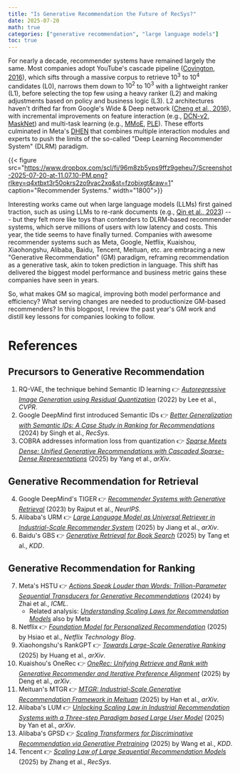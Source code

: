 ```yaml
---
title: "Is Generative Recommendation the Future of RecSys?"
date: 2025-07-20
math: true
categories: ["generative recommendation", "large language models"]
toc: true
---
```


For nearly a decade, recommender systems have remained largely the same. Most companies adopt YouTube's cascade pipeline ([Covington, 2016](https://research.google.com/pubs/archive/45530.pdf)), which sifts through a massive corpus to retrieve $10^3$ to $10^4$ candidates (L0), narrows them down to $10^2$ to $10^3$ with a lightweight ranker (L1), before selecting the top few using a heavy ranker (L2) and making adjustments based on policy and business logic (L3). L2 architectures haven't drifted far from Google's Wide & Deep network ([Cheng et al., 2016](https://arxiv.org/abs/1606.07792)), with incremental improvements on feature interaction (e.g., [DCN-v2](https://arxiv.org/abs/2008.13535), [MaskNet](https://arxiv.org/abs/2102.07619)) and multi-task learning (e.g., [MMoE](https://arxiv.org/abs/2311.09580), [PLE](https://dl.acm.org/doi/abs/10.1145/3383313.3412236)). These efforts culminated in Meta's [DHEN](https://arxiv.org/abs/2203.11014) that combines multiple interaction modules and experts to push the limits of the so-called "Deep Learning Recommender System" (DLRM) paradigm.


{{< figure src="https://www.dropbox.com/scl/fi/96m8zb5yps9ffz9geheu7/Screenshot-2025-07-20-at-11.07.10-PM.png?rlkey=q4xtbxt3r50okrs2zo9vac2xq&st=fzobjxgt&raw=1" caption="Recommender Systems." width="1800">}}

Interesting works came out when large language models (LLMs) first gained traction, such as using LLMs to re-rank documents (e.g., [Qin et al., 2023](https://arxiv.org/pdf/2306.17563)) --- but they felt more like toys than contenders to DLRM-based recommender systems, which serve millions of users with low latency and costs. This year, the tide seems to have finally turned. Companies with awesome recommender systems such as Meta, Google, Netflix, Kuaishou, Xiaohongshu, Alibaba, Baidu, Tencent, Meituan, etc. are embracing a new "Generative Recommendation" (GM) paradigm, reframing recommendation as a generative task, akin to token prediction in language. This shift has delivered the biggest model performance and business metric gains these companies have seen in years. 

So, what makes GM so magical, improving both model performance and efficiency? What serving changes are needed to productionize GM-based recommenders? In this blogpost, I review the past year's GM work and distill key lessons for companies looking to follow.


<!--more-->

# References
## Precursors to Generative Recommendation
1. RQ-VAE, the technique behind Semantic ID learning 👉 [*Autoregressive Image Generation using Residual Quantization*](https://arxiv.org/abs/2203.01941) (2022) by Lee et al., *CVPR*.
2. Google DeepMind first introduced Semantic IDs 👉 [*Better Generalization with Semantic IDs: A Case Study in Ranking for Recommendations*](https://dl.acm.org/doi/abs/10.1145/3640457.3688190) (2024) by Singh et al., *RecSys*.
3. COBRA addresses information loss from quantization 👉 [*Sparse Meets Dense: Unified Generative Recommendations with Cascaded Sparse-Dense Representations*](https://arxiv.org/abs/2503.02453) (2025) by Yang et al., *arXiv*.

## Generative Recommendation for Retrieval
4. Google DeepMind's TIGER 👉 [*Recommender Systems with Generative Retrieval*](https://proceedings.neurips.cc/paper_files/paper/2023/hash/20dcab0f14046a5c6b02b61da9f13229-Abstract-Conference.html) (2023) by Rajput et al., *NeurIPS*.
5. Alibaba's URM 👉 [*Large Language Model as Universal Retriever in Industrial-Scale Recommender System*](https://arxiv.org/abs/2502.03041) (2025) by Jiang et al., *arXiv*.
6. Baidu's GBS 👉 [*Generative Retrieval for Book Search*](https://arxiv.org/abs/2501.11034) (2025) by Tang et al., *KDD*.

## Generative Recommendation for Ranking
7. Meta's HSTU 👉 [*Actions Speak Louder than Words: Trillion-Parameter Sequential Transducers for Generative Recommendations*](https://arxiv.org/abs/2402.17152) (2024) by Zhai et al., *ICML*.
   - Related analysis: [*Understanding Scaling Laws for Recommendation Models*](https://arxiv.org/abs/2208.08489) also by Meta
8. Netflix 👉 [*Foundation Model for Personalized Recommendation*](https://netflixtechblog.com/foundation-model-for-personalized-recommendation-1a0bd8e02d39) (2025) by  Hsiao et al., *Netflix Technology Blog*.
9. Xiaohongshu's RankGPT 👉 [*Towards Large-Scale Generative Ranking*](https://arxiv.org/abs/2505.04180) (2025) by Huang et al., *arXiv*.
10. Kuaishou's OneRec 👉 [*OneRec: Unifying Retrieve and Rank with Generative Recommender and Iterative Preference Alignment*](https://arxiv.org/abs/2502.18965) (2025) by Deng et al., *arXiv*.
11. Meituan's MTGR 👉 [*MTGR: Industrial-Scale Generative Recommendation Framework in Meituan*](https://arxiv.org/abs/2505.18654) (2025) by Han et al., *arXiv*.
12. Alibaba's LUM 👉 [*Unlocking Scaling Law in Industrial Recommendation Systems with a Three-step Paradigm based Large User Model*](https://arxiv.org/abs/2502.08309) (2025) by Yan et al., *arXiv*.
13. Alibaba's GPSD 👉 [*Scaling Transformers for Discriminative Recommendation via Generative Pretraining*](https://arxiv.org/abs/2506.03699) (2025) by Wang et al., *KDD*.
14. Tencent 👉 [*Scaling Law of Large Sequential Recommendation Models*](https://dl.acm.org/doi/abs/10.1145/3640457.3688129) (2025) by Zhang et al., *RecSys*.
